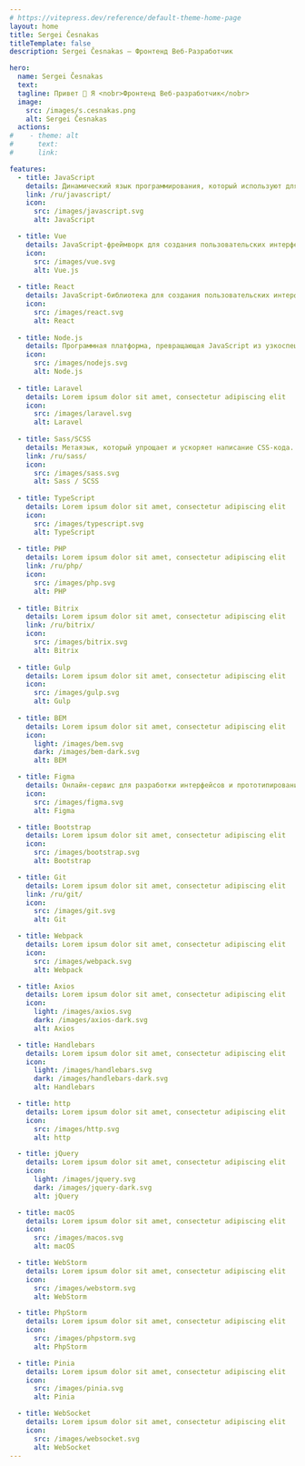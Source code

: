 ```yaml
---
# https://vitepress.dev/reference/default-theme-home-page
layout: home
title: Sergei Česnakas
titleTemplate: false
description: Sergei Česnakas — Фронтенд Веб-Разработчик

hero:
  name: Sergei Česnakas
  text: 
  tagline: Привет 👋 Я <nobr>Фронтенд Веб-разработчик</nobr>
  image:
    src: /images/s.cesnakas.png
    alt: Sergei Česnakas
  actions:
#    - theme: alt
#      text:
#      link: 

features:
  - title: JavaScript
    details: Динамический язык программирования, который используют для создания интерактивных веб-страниц.
    link: /ru/javascript/
    icon:
      src: /images/javascript.svg
      alt: JavaScript

  - title: Vue
    details: JavaScript-фреймворк для создания пользовательских интерфейсов (UI).
    icon:
      src: /images/vue.svg
      alt: Vue.js
    
  - title: React
    details: JavaScript-библиотека для создания пользовательских интерфейсов (UI).
    icon:
      src: /images/react.svg
      alt: React
      
  - title: Node.js
    details: Программная платформа, превращающая JavaScript из узкоспециализированного языка в язык общего назначения.
    icon:
      src: /images/nodejs.svg
      alt: Node.js
      
  - title: Laravel
    details: Lorem ipsum dolor sit amet, consectetur adipiscing elit
    icon:
      src: /images/laravel.svg
      alt: Laravel
      
  - title: Sass/SCSS
    details: Метаязык, который упрощает и ускоряет написание CSS-кода.
    link: /ru/sass/
    icon:
      src: /images/sass.svg
      alt: Sass / SCSS
      
  - title: TypeScript
    details: Lorem ipsum dolor sit amet, consectetur adipiscing elit
    icon:
      src: /images/typescript.svg
      alt: TypeScript
      
  - title: PHP
    details: Lorem ipsum dolor sit amet, consectetur adipiscing elit
    link: /ru/php/
    icon:
      src: /images/php.svg
      alt: PHP
      
  - title: Bitrix
    details: Lorem ipsum dolor sit amet, consectetur adipiscing elit
    link: /ru/bitrix/
    icon:
      src: /images/bitrix.svg
      alt: Bitrix
      
  - title: Gulp
    details: Lorem ipsum dolor sit amet, consectetur adipiscing elit
    icon:
      src: /images/gulp.svg
      alt: Gulp
    
  - title: BEM
    details: Lorem ipsum dolor sit amet, consectetur adipiscing elit
    icon:
      light: /images/bem.svg
      dark: /images/bem-dark.svg
      alt: BEM

  - title: Figma
    details: Онлайн-сервис для разработки интерфейсов и прототипирования.
    icon:
      src: /images/figma.svg
      alt: Figma

  - title: Bootstrap
    details: Lorem ipsum dolor sit amet, consectetur adipiscing elit
    icon:
      src: /images/bootstrap.svg
      alt: Bootstrap

  - title: Git
    details: Lorem ipsum dolor sit amet, consectetur adipiscing elit
    link: /ru/git/
    icon:
      src: /images/git.svg
      alt: Git

  - title: Webpack
    details: Lorem ipsum dolor sit amet, consectetur adipiscing elit
    icon:
      src: /images/webpack.svg
      alt: Webpack

  - title: Axios
    details: Lorem ipsum dolor sit amet, consectetur adipiscing elit
    icon:
      light: /images/axios.svg
      dark: /images/axios-dark.svg
      alt: Axios

  - title: Handlebars
    details: Lorem ipsum dolor sit amet, consectetur adipiscing elit
    icon:
      light: /images/handlebars.svg
      dark: /images/handlebars-dark.svg
      alt: Handlebars

  - title: http
    details: Lorem ipsum dolor sit amet, consectetur adipiscing elit
    icon:
      src: /images/http.svg
      alt: http

  - title: jQuery
    details: Lorem ipsum dolor sit amet, consectetur adipiscing elit
    icon:
      light: /images/jquery.svg
      dark: /images/jquery-dark.svg
      alt: jQuery

  - title: macOS
    details: Lorem ipsum dolor sit amet, consectetur adipiscing elit
    icon:
      src: /images/macos.svg
      alt: macOS

  - title: WebStorm
    details: Lorem ipsum dolor sit amet, consectetur adipiscing elit
    icon:
      src: /images/webstorm.svg
      alt: WebStorm

  - title: PhpStorm
    details: Lorem ipsum dolor sit amet, consectetur adipiscing elit
    icon:
      src: /images/phpstorm.svg
      alt: PhpStorm

  - title: Pinia
    details: Lorem ipsum dolor sit amet, consectetur adipiscing elit
    icon:
      src: /images/pinia.svg
      alt: Pinia

  - title: WebSocket
    details: Lorem ipsum dolor sit amet, consectetur adipiscing elit
    icon:
      src: /images/websocket.svg
      alt: WebSocket
---
```

